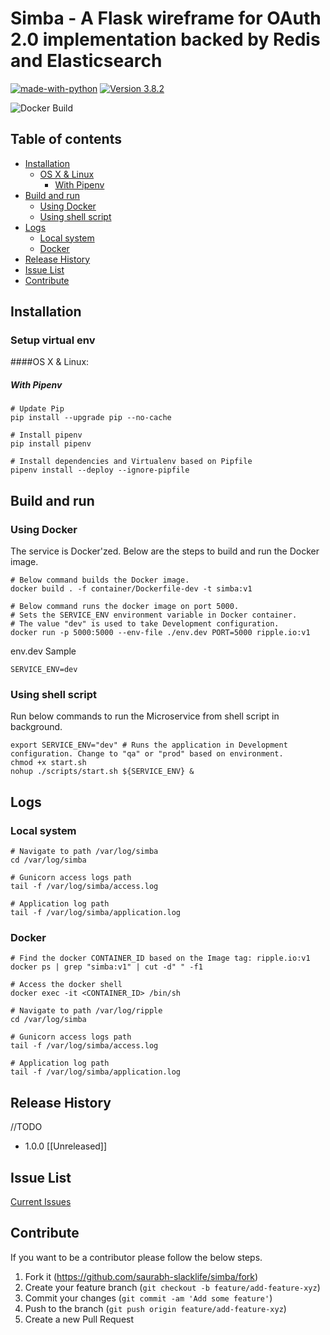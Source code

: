 # Simba - A Flask wireframe for OAuth 2.0 implementation backed by Redis and Elasticsearch

[![made-with-python](https://img.shields.io/badge/Made%20with-Python-1f425f.svg?style=plastic&color=brightgreen)](https://www.python.org/) [![Version 3.8.2](https://img.shields.io/badge/python-3.8.2-blue.svg?style=plastic&color=brightgreen)](https://www.python.org/downloads/release/python-382//)

![Docker Build](https://github.com/saurabh-slacklife/ripples/workflows/Docker%20Build/badge.svg)

## Table of contents
* [Installation](#Installation)
    * [OS X & Linux](#os-x-&-linux)
        *  [With Pipenv](#with-pipenv)
* [Build and run](#Build-and-run)
    * [Using Docker](#Using-Docker)
    * [Using shell script](#Using-shell-script)
* [Logs](#logs)
    * [Local system](#local-system)
    * [Docker](#docker)
* [Release History](#Release-History)
* [Issue List](#issue-list)
* [Contribute](#Contribute)

## Installation

### Setup virtual env

####OS X & Linux:

##### With Pipenv

```shell script
# Update Pip
pip install --upgrade pip --no-cache

# Install pipenv
pip install pipenv

# Install dependencies and Virtualenv based on Pipfile
pipenv install --deploy --ignore-pipfile
```

## Build and run

### Using Docker

The service is Docker'zed. Below are the steps to build and run the Docker image.

```shell script
# Below command builds the Docker image.
docker build . -f container/Dockerfile-dev -t simba:v1

# Below command runs the docker image on port 5000.
# Sets the SERVICE_ENV environment variable in Docker container.
# The value "dev" is used to take Development configuration.
docker run -p 5000:5000 --env-file ./env.dev PORT=5000 ripple.io:v1

```

env.dev Sample
```.env
SERVICE_ENV=dev
```

### Using shell script

Run below commands to run the Microservice from shell script in background.

```shell script
export SERVICE_ENV="dev" # Runs the application in Development configuration. Change to "qa" or "prod" based on environment.
chmod +x start.sh
nohup ./scripts/start.sh ${SERVICE_ENV} &
```

## Logs

### Local system
```shell script
# Navigate to path /var/log/simba
cd /var/log/simba

# Gunicorn access logs path
tail -f /var/log/simba/access.log

# Application log path
tail -f /var/log/simba/application.log
```

### Docker
```shell script
# Find the docker CONTAINER_ID based on the Image tag: ripple.io:v1
docker ps | grep "simba:v1" | cut -d" " -f1

# Access the docker shell
docker exec -it <CONTAINER_ID> /bin/sh

# Navigate to path /var/log/ripple
cd /var/log/simba

# Gunicorn access logs path
tail -f /var/log/simba/access.log

# Application log path
tail -f /var/log/simba/application.log
```

## Release History
//TODO
* 1.0.0
[[Unreleased]]

## Issue List
[Current Issues](https://github.com/saurabh-slacklife/simba/issues)

## Contribute

If you want to be a contributor please follow the below steps.

1. Fork it (<https://github.com/saurabh-slacklife/simba/fork>)
2. Create your feature branch (`git checkout -b feature/add-feature-xyz`)
3. Commit your changes (`git commit -am 'Add some feature'`)
4. Push to the branch (`git push origin feature/add-feature-xyz`)
5. Create a new Pull Request